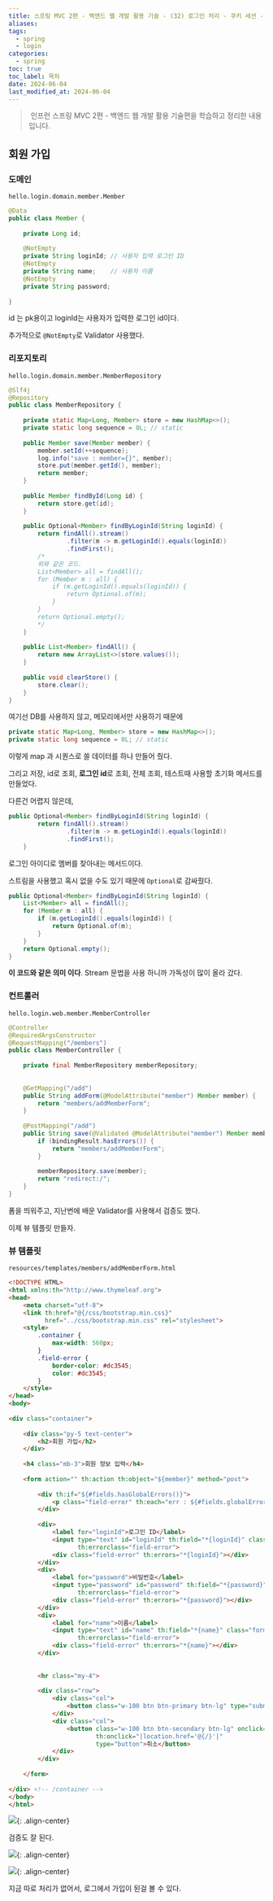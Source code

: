 ```yaml
---
title: 스프링 MVC 2편 - 백엔드 웹 개발 활용 기술 - (32) 로그인 처리 - 쿠키 세션 - 회원 가입
aliases: 
tags:
  - spring
  - login
categories:
  - spring
toc: true
toc_label: 목차
date: 2024-06-04
last_modified_at: 2024-06-04
---
```


>  인프런 스프링 MVC 2편 - 백엔드 웹 개발 활용 기술편을 학습하고 정리한 내용 입니다.


## 회원 가입

### 도메인

`hello.login.domain.member.Member`

```java
@Data  
public class Member {  
  
    private Long id;  
  
    @NotEmpty  
    private String loginId; // 사용자 입력 로그인 ID    
    @NotEmpty  
    private String name;    // 사용자 이름  
    @NotEmpty  
    private String password;  
  
}
```

id 는 pk용이고 loginId는 사용자가 입력한 로그인 id이다.

추가적으로 `@NotEmpty`로 Validator 사용했다.

### 리포지토리

`hello.login.domain.member.MemberRepository`

```java
@Slf4j  
@Repository  
public class MemberRepository {  
  
    private static Map<Long, Member> store = new HashMap<>();  
    private static long sequence = 0L; // static  
  
    public Member save(Member member) {  
        member.setId(++sequence);  
        log.info("save : member={}", member);  
        store.put(member.getId(), member);  
        return member;  
    }  
  
    public Member findById(Long id) {  
        return store.get(id);  
    }  
  
    public Optional<Member> findByLoginId(String loginId) {  
        return findAll().stream()  
                .filter(m -> m.getLoginId().equals(loginId))  
                .findFirst();  
        /*  
        위와 같은 코드.  
        List<Member> all = findAll();        
        for (Member m : all) {            
	        if (m.getLoginId().equals(loginId)) {                
		        return Optional.of(m);            
		    }        
		}        
		return Optional.empty();        
		*/    
	}  
  
    public List<Member> findAll() {  
        return new ArrayList<>(store.values());  
    }  
  
    public void clearStore() {  
        store.clear();  
    }  
}
```

여기선 DB를 사용하지 않고, 메모리에서만 사용하기 때문에 

```java
private static Map<Long, Member> store = new HashMap<>();  
private static long sequence = 0L; // static  
```

이렇게 map 과 시퀀스로 쓸 데이터를 하나 만들어 줬다.

그리고 저장, id로 조회, **로그인 id**로 조회, 전체 조회, 테스트때 사용할 초기화 메서드를 만들었다.

다른건 어렵지 않은데, 


```java
public Optional<Member> findByLoginId(String loginId) {  
        return findAll().stream()  
                .filter(m -> m.getLoginId().equals(loginId))  
                .findFirst();   
	}  
```

로그인 아이디로 멤버를 찾아내는 메서드이다.

스트림을 사용했고 혹시 없을 수도 있기 때문에 `Optional`로 감싸줬다.

```java
public Optional<Member> findByLoginId(String loginId) {
	List<Member> all = findAll();  
	for (Member m : all) {  
	    if (m.getLoginId().equals(loginId)) {  
	        return Optional.of(m);  
	    }  
	}  
	return Optional.empty();
}
```

**이 코드와 같은 의미 이다**. Stream 문법을 사용 하니까 가독성이 많이 올라 갔다.


### 컨트롤러 

`hello.login.web.member.MemberController`
```java
@Controller  
@RequiredArgsConstructor  
@RequestMapping("/members")  
public class MemberController {  
  
    private final MemberRepository memberRepository;  
  
  
    @GetMapping("/add")  
    public String addForm(@ModelAttribute("member") Member member) {  
        return "members/addMemberForm";  
    }  
  
    @PostMapping("/add")  
    public String save(@Validated @ModelAttribute("member") Member member, BindingResult bindingResult) {  
        if (bindingResult.hasErrors()) {  
            return "members/addMemberForm";  
        }  
  
        memberRepository.save(member);  
        return "redirect:/";  
    }  
}
```

폼을 띄워주고, 지난번에 배운 Validator를 사용해서 검증도 했다. 




이제 뷰 템플릿 만들자.

### 뷰 템플릿 

`resources/templates/members/addMemberForm.html`

```html
<!DOCTYPE HTML>  
<html xmlns:th="http://www.thymeleaf.org">  
<head>  
    <meta charset="utf-8">  
    <link th:href="@{/css/bootstrap.min.css}"  
          href="../css/bootstrap.min.css" rel="stylesheet">  
    <style>  
        .container {  
            max-width: 560px;  
        }  
        .field-error {  
            border-color: #dc3545;  
            color: #dc3545;  
        }  
    </style>  
</head>  
<body>  
  
<div class="container">  
  
    <div class="py-5 text-center">  
        <h2>회원 가입</h2>  
    </div>  
  
    <h4 class="mb-3">회원 정보 입력</h4>  
  
    <form action="" th:action th:object="${member}" method="post">  
  
        <div th:if="${#fields.hasGlobalErrors()}">  
            <p class="field-error" th:each="err : ${#fields.globalErrors()}" th:text="${err}">전체 오류 메시지</p>  
        </div>  
  
        <div>  
            <label for="loginId">로그인 ID</label>  
            <input type="text" id="loginId" th:field="*{loginId}" class="form-control"  
                   th:errorclass="field-error">  
            <div class="field-error" th:errors="*{loginId}"></div>  
        </div>  
        <div>  
            <label for="password">비밀번호</label>  
            <input type="password" id="password" th:field="*{password}" class="form-control"  
                   th:errorclass="field-error">  
            <div class="field-error" th:errors="*{password}"></div>  
        </div>  
        <div>  
            <label for="name">이름</label>  
            <input type="text" id="name" th:field="*{name}" class="form-control"  
                   th:errorclass="field-error">  
            <div class="field-error" th:errors="*{name}"></div>  
        </div>  
  
  
        <hr class="my-4">  
  
        <div class="row">  
            <div class="col">  
                <button class="w-100 btn btn-primary btn-lg" type="submit">회원 가입</button>  
            </div>  
            <div class="col">  
                <button class="w-100 btn btn-secondary btn-lg" onclick="location.href='items.html'"  
                        th:onclick="|location.href='@{/}'|"  
                        type="button">취소</button>  
            </div>  
        </div>  
  
    </form>  
  
</div> <!-- /container -->  
</body>  
</html>
```


![](https://i.imgur.com/lZRNcvz.png){: .align-center}

검증도 잘 된다.

![](https://i.imgur.com/BRwa59v.png){: .align-center}

![](https://i.imgur.com/bp4xC4p.png){: .align-center}

지금 따로 처리가 없어서, 로그에서 가입이 된걸 볼 수 있다.


